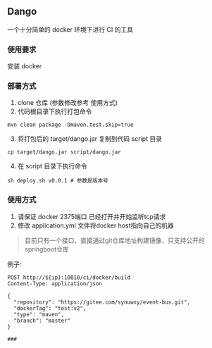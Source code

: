 ## Dango 

一个十分简单的 docker 环境下进行 CI 的工具

### 使用要求

安装 docker

### 部署方式

1. clone 仓库 (参数修改参考 使用方式)
2. 代码根目录下执行打包命令
 ```shell script
mvn clean package -Dmaven.test.skip=true
 ```
3. 将打包后的 target/dango.jar 复制到代码 script 目录
  ```shell script
cp target/dango.jar script/dango.jar
  ```
4. 在 script 目录下执行命令 
```shell script
sh deploy.sh v0.0.1 # 参数是版本号
```

### 使用方式

1. 请保证 docker 2375端口 已经打开并开始监听tcp请求
2. 修改 application.yml 文件将docker host指向自己的机器

> 目前只有一个接口，直接通过git仓库地址构建镜像，只支持公开的springboot仓库

例子: 
```
POST http://${ip}:10010/ci/docker/build
Content-Type: application/json

{
  "repository": "https://gitee.com/synuwxy/event-bus.git",
  "dockerTag": "test:v2",
  "type": "maven",
  "branch": "master"
}

###
```